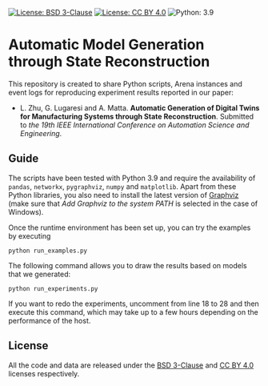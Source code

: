 [![License: BSD 3-Clause](https://img.shields.io/badge/License-BSD%203--Clause-orange.svg)](https://github.com/zhululai/auto-model-gen-sr/blob/master/LICENSE-CODE)
[![License: CC BY 4.0](https://img.shields.io/badge/License-CC%20BY%204.0-lightgrey.svg)](https://github.com/zhululai/auto-model-gen-sr/blob/master/LICENSE-DATA)
![Python: 3.9](https://img.shields.io/badge/Python-3.9-blue.svg)

# Automatic Model Generation through State Reconstruction

This repository is created to share Python scripts, Arena instances and event logs for reproducing experiment results reported in our paper:

* L. Zhu, G. Lugaresi and A. Matta. **Automatic Generation of Digital Twins for Manufacturing Systems through State Reconstruction**. Submitted to *the 19th IEEE International Conference on Automation Science and Engineering*.

## Guide

The scripts have been tested with Python 3.9 and require the availability of `pandas`, `networkx`, `pygraphviz`, `numpy` and `matplotlib`. Apart from these Python libraries, you also need to install the latest version of [Graphviz](https://graphviz.org/download) (make sure that *Add Graphviz to the system PATH* is selected in the case of Windows).

Once the runtime environment has been set up, you can try the examples by executing

    python run_examples.py
The following command allows you to draw the results based on models that we generated:

    python run_experiments.py
If you want to redo the experiments, uncomment from line 18 to 28 and then execute this command, which may take up to a few hours depending on the performance of the host.

## License

All the code and data are released under the [BSD 3-Clause](https://github.com/zhululai/auto-model-gen-sr/blob/master/LICENSE-CODE) and [CC BY 4.0](https://github.com/zhululai/auto-model-gen-sr/blob/master/LICENSE-DATA) licenses respectively.
